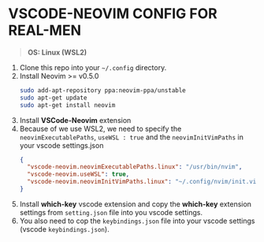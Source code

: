 # VSCODE-NEOVIM CONFIG FOR REAL-MEN
 
> **OS: Linux (WSL2)**

1. Clone this repo into your `~/.config` directory.
1. Install Neovim >= v0.5.0 
    ```bash
    sudo add-apt-repository ppa:neovim-ppa/unstable
    sudo apt-get update
    sudo apt-get install neovim
    ```
1. Install **VSCode-Neovim** extension
1. Because of we use WSL2, we need to specify the `neovimExecutablePaths`, `useWSL : true` and the `neovimInitVimPaths` in your vscode settings.json 
    ```json
    {
      "vscode-neovim.neovimExecutablePaths.linux": "/usr/bin/nvim",
      "vscode-neovim.useWSL": true,
      "vscode-neovim.neovimInitVimPaths.linux": "~/.config/nvim/init.vim",
    }
      ```
1. Install **which-key** vscode extension and copy the **which-key** extension settings from  `setting.json` file into you vscode settings.
1. You also need to cop the `keybindings.json` file into your vscode settings (vscode `keybindings.json`).
  